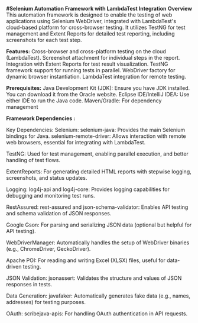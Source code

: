 **#Selenium Automation Framework with LambdaTest Integration**
**Overview**
This automation framework is designed to enable the testing of web applications using Selenium WebDriver, integrated with LambdaTest's cloud-based platform for cross-browser testing. It utilizes TestNG for test management and Extent Reports for detailed test reporting, including screenshots for each test step.

**Features:**
Cross-browser and cross-platform testing on the cloud (LambdaTest).
Screenshot attachment for individual steps in the report.
Integration with Extent Reports for test result visualization.
TestNG framework support for running tests in parallel.
WebDriver factory for dynamic browser instantiation.
LambdaTest integration for remote testing.

**Prerequisites:**
Java Development Kit (JDK): Ensure you have JDK installed. You can download it from the Oracle website.
Eclipse IDE/IntelliJ IDEA: Use either IDE to run the Java code.
Maven/Gradle: For dependency management 

**Framework Dependencies :**

Key Dependencies:
Selenium:
selenium-java: Provides the main Selenium bindings for Java.
selenium-remote-driver: Allows interaction with remote web browsers, essential for integrating with LambdaTest.

TestNG:
Used for test management, enabling parallel execution, and better handling of test flows.

ExtentReports:
For generating detailed HTML reports with stepwise logging, screenshots, and status updates.

Logging:
log4j-api and log4j-core: Provides logging capabilities for debugging and monitoring test runs.

RestAssured:
rest-assured and json-schema-validator: Enables API testing and schema validation of JSON responses.

Google Gson:
For parsing and serializing JSON data (optional but helpful for API testing).

WebDriverManager:
Automatically handles the setup of WebDriver binaries (e.g., ChromeDriver, GeckoDriver).

Apache POI:
For reading and writing Excel (XLSX) files, useful for data-driven testing.

JSON Validation:
jsonassert: Validates the structure and values of JSON responses in tests.

Data Generation:
javafaker: Automatically generates fake data (e.g., names, addresses) for testing purposes.

OAuth:
scribejava-apis: For handling OAuth authentication in API requests.
